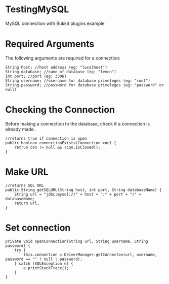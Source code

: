 # TestingMySQL
 MySQL connection with Bukkit plugins example
 
# Required Arguments
The following arguments are required for a connection:
```
String host; //host address (eg: "localhost")
String database; //name of database (eg: "lemon")
int port; //port (eg: 3306)
String username; //username for database priveleges (eg: "root")
String password; //password for database priveleges (eg: "password" or null)
```

# Checking the Connection
Before making a connection to the database, check if a connection is already made.
```
//returns true if connection is open
public boolean connectionExists(Connection con) {
	retrun con != null && !con.isClosed();
}
```

# Make URL
```
//returns SQL URL
public String getSQLURL(String host, int port, String databaseName) {
	String url = "jdbc:mysql://" + host + ":" + port + "/" + databaseName;
	return url;
}
```

# Set connection
```
private void openConnection(String url, String username, String password) {
	try {
		this.connection = DriverManager.getConnecton(url, username, password == "" ? null : password);
	} catch (SQLException e) {
		e.printStackTrace();
	}
}
```

